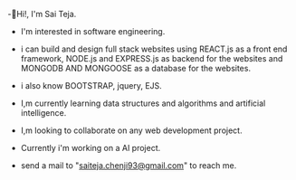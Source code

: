 -👋Hi!, I'm Sai Teja.
- I'm interested in software engineering.

- i can build and design full stack websites using REACT.js as a front end framework, 
  NODE.js and EXPRESS.js as backend for the websites and MONGODB AND MONGOOSE as a database for the websites.
- i also know BOOTSTRAP, jquery, EJS.

- I,m currently learning data structures and algorithms and artificial intelligence.
- I,m looking to collaborate on any web development project.
- Currently i'm working on a AI project.

- send a mail to "saiteja.chenji93@gmail.com" to reach me.

